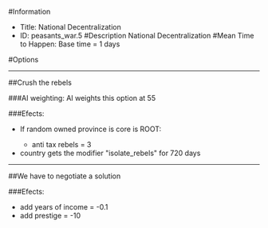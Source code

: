 #Information
 - Title: National Decentralization
 - ID: peasants_war.5
#Description
National Decentralization
#Mean Time to Happen:
Base time = 1 days

#Options

___
##Crush the rebels

###AI weighting:
AI weights this option at 55


###Efects:<ul><li>If random owned province is core is ROOT:</li><ul><li>anti tax rebels = 3</li></ul><li>country gets the modifier "isolate_rebels" for 720 days</li></ul>

___
##We have to negotiate a solution

###Efects:<ul><li>add years of income = -0.1</li><li>add prestige = -10</li></ul>
